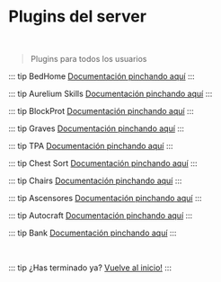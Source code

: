 # Plugins del server

<br/>

> Plugins para todos los usuarios

::: tip BedHome
[Documentación pinchando aquí](./bedhome.md)
:::

::: tip Aurelium Skills
[Documentación pinchando aquí](./aureliumskills.md)
:::

::: tip BlockProt
[Documentación pinchando aquí](./blockprot.md)
:::

::: tip Graves
[Documentación pinchando aquí](./graves.md)
:::

::: tip TPA
[Documentación pinchando aquí](./tpa.md)
:::

::: tip Chest Sort
[Documentación pinchando aquí](./chestsort.md)
:::

::: tip Chairs
[Documentación pinchando aquí](./chairs.md)
:::

::: tip Ascensores
[Documentación pinchando aquí](./elevator.md)
:::

::: tip Autocraft
[Documentación pinchando aquí](./autocraft.md)
:::

::: tip Bank
[Documentación pinchando aquí](./bank.md)
:::

<br/>

::: tip ¿Has terminado ya?
[Vuelve al inicio!](/)
:::
